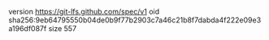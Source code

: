 version https://git-lfs.github.com/spec/v1
oid sha256:9eb64795550b04de0b9f77b2903c7a46c21b8f7dabda4f222e09e3a196df087f
size 557
